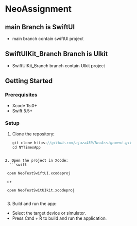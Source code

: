 # NeoAssignment

## main Branch is SwiftUI
- main branch contain swiftUI project

## SwiftUIKit_Branch Branch is UIkit 
- SwiftUIKit_Branch branch contain UIkit project



## Getting Started

### Prerequisites
- Xcode 15.0+
- Swift 5.5+

### Setup
1. Clone the repository:
   ```swift
   git clone https://github.com/ajaza450/NeoAssignment.git
   cd NYTimesApp
   
  ```

2. Open the project in Xcode:
    ```swift
    
   open NeoTestSwiftUI.xcodeproj
   
   or
   
   open NeoTestSwitUIkit.xcodeproj
   
   ```



3. Build and run the app:

- Select the target device or simulator.
- Press Cmd + R to build and run the application.
